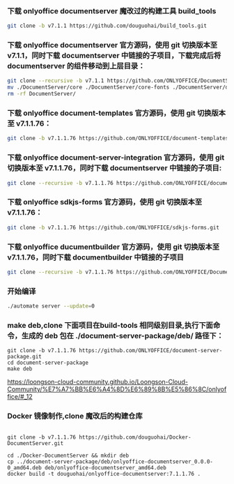 ### 下载 onlyoffice documentserver 魔改过的构建工具 build_tools
```bash
git clone -b v7.1.1 https://github.com/douguohai/build_tools.git
```


### 下载 onlyoffice documentserver 官方源码，使用 git 切换版本至 v7.1.1，同时下载 documentserver 中链接的子项目，下载完成后将 documentserver 的组件移动到上层目录：
```bash
git clone --recursive -b v7.1.1 https://github.com/ONLYOFFICE/DocumentServer.git &&\ 
mv ./DocumentServer/core ./DocumentServer/core-fonts ./DocumentServer/dictionaries ./DocumentServer/sdkjs ./DocumentServer/sdkjs-plugins ./DocumentServer/server ./DocumentServer/web-apps . &&\
rm -rf DocumentServer/
```

### 下载 onlyoffice document-templates 官方源码，使用 git 切换版本至 v7.1.1.76：
```bash
git clone -b v7.1.1.76 https://github.com/ONLYOFFICE/document-templates.git

```

### 下载 onlyoffice document-server-integration 官方源码，使用 git 切换版本至 v7.1.1.76，同时下载 documentserver 中链接的子项目:
```bash
git clone --recursive -b v7.1.1.76 https://github.com/ONLYOFFICE/document-server-integration.git

```

### 下载 onlyoffice sdkjs-forms 官方源码，使用 git 切换版本至 v7.1.1.76：
```bash
git clone -b v7.1.1.76 https://github.com/ONLYOFFICE/sdkjs-forms.git

```

### 下载 onlyoffice ducumentbuilder 官方源码，使用 git 切换版本至 v7.1.1.76，同时下载 documentbuilder 中链接的子项目

```bash
git clone --recursive -b v7.1.1.76 https://github.com/ONLYOFFICE/DocumentBuilder.git
```

### 开始编译
```bash
./automate server --update=0
```


### make deb,clone 下面项目在build-tools 相同级别目录,执行下面命令，生成的 deb 包在 ./document-server-package/deb/ 路径下：
```shell
git clone -b v7.1.1.76 https://github.com/ONLYOFFICE/document-server-package.git
cd document-server-package
make deb
```
https://loongson-cloud-community.github.io/Loongson-Cloud-Community/%E7%A7%BB%E6%A4%8D%E6%89%8B%E5%86%8C/onlyoffice/#_12

### Docker 镜像制作,clone 魔改后的构建仓库
```shell

git clone -b v7.1.1.76 https://github.com/douguohai/Docker-DocumentServer.git

cd ./Docker-DocumentServer && mkdir deb
cp ../document-server-package/deb/onlyoffice-documentserver_0.0.0-0_amd64.deb deb/onlyoffice-documentserver_amd64.deb
docker build -t douguohai/onlyoffice-documentserver:7.1.1.76 .

```